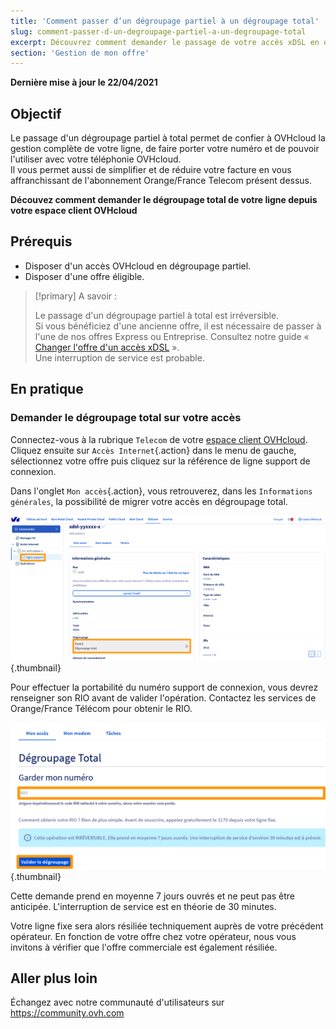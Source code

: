 ```yaml
---
title: 'Comment passer d’un dégroupage partiel à un dégroupage total'
slug: comment-passer-d-un-degroupage-partiel-a-un-degroupage-total
excerpt: Découvrez comment demander le passage de votre accès xDSL en dégroupage total
section: 'Gestion de mon offre'
---
```


**Dernière mise à jour le 22/04/2021**

## Objectif

Le passage d'un dégroupage partiel à total permet de confier à OVHcloud la gestion complète de votre ligne, de faire porter votre numéro et de pouvoir l'utiliser avec votre téléphonie OVHcloud.
<br>Il vous permet aussi de simplifier et de réduire votre facture en vous affranchissant de l'abonnement Orange/France Telecom présent dessus.

**Découvez comment demander le dégroupage total de votre ligne depuis votre espace client OVHcloud**

## Prérequis

-   Disposer d'un accès OVHcloud en dégroupage partiel.
-   Disposer d'une offre éligible.

> [!primary]
> A savoir :
>
> Le passage d'un dégroupage partiel à total est irréversible.
> <br>Si vous bénéficiez d'une ancienne offre, il est nécessaire de passer à l'une de nos offres Express ou Entreprise. Consultez notre guide « [Changer l'offre d'un accès xDSL](https://docs.ovh.com/fr/xdsl/comment-changer-mon-offre-xdsl/) ».
> <br>Une interruption de service est probable.
>

## En pratique

### Demander le dégroupage total sur votre accès

Connectez-vous à la rubrique `Telecom` de votre [espace client OVHcloud](https://www.ovh.com/auth?onsuccess=https%3A%2F%2Fwww.ovhtelecom.fr%2Fmanager&ovhSubsidiary=fr). Cliquez ensuite sur `Accès Internet`{.action} dans le menu de gauche, sélectionnez votre offre puis cliquez sur la référence de ligne support de connexion. 

Dans l'onglet `Mon accès`{.action}, vous retrouverez, dans les `Informations générales`, la possibilité de migrer votre accès en dégroupage total.

![Infos_Générales](images/part_to_total_1.PNG){.thumbnail}

Pour effectuer la portabilité du numéro support de connexion, vous devrez renseigner son RIO avant de valider l'opération. Contactez les services de Orange/France Télécom pour obtenir le RIO.

![RIO_validation](images/part_to_total_2.PNG){.thumbnail}

Cette demande prend en moyenne 7 jours ouvrés et ne peut pas être anticipée. L'interruption de service est en théorie de 30 minutes.

Votre ligne fixe sera alors résiliée techniquement auprès de votre précédent opérateur. En fonction de votre offre chez votre opérateur, nous vous invitons à vérifier que l'offre commerciale est également résiliée.

## Aller plus loin

Échangez avec notre communauté d'utilisateurs sur <https://community.ovh.com>

